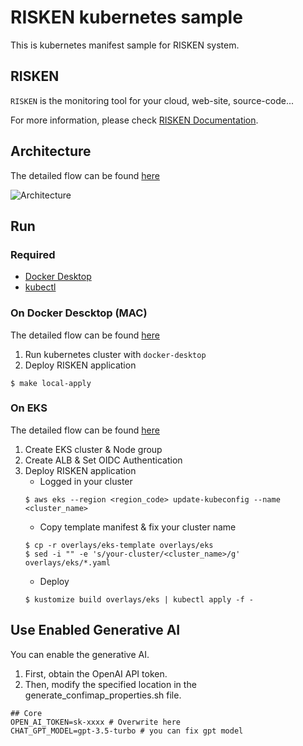 # RISKEN kubernetes sample

This is kubernetes manifest sample for RISKEN system.

## RISKEN

`RISKEN` is the monitoring tool for your cloud, web-site, source-code...

For more information, please check [RISKEN Documentation](https://docs.security-hub.jp/).

## Architecture

The detailed flow can be found [here](https://docs.security-hub.jp/admin/infra_architecture/)

![Architecture](https://user-images.githubusercontent.com/25426601/139044505-308e49ed-9fc5-4656-bd4e-59db7f65b61f.png "Architecture")

## Run

### Required

- [Docker Desktop](https://www.docker.com/products/docker-desktop)
- [kubectl](https://kubernetes.io/docs/tasks/tools/)

### On Docker Descktop (MAC)

The detailed flow can be found [here](https://docs.security-hub.jp/admin/infra_local/)

1. Run kubernetes cluster with `docker-desktop`
2. Deploy RISKEN application
```shell
$ make local-apply
```

### On EKS

The detailed flow can be found [here](https://docs.security-hub.jp/admin/infra_aws/)

1. Create EKS cluster & Node group
2. Create ALB & Set OIDC Authentication
3. Deploy RISKEN application
    - Logged in your cluster
    ```shell
    $ aws eks --region <region_code> update-kubeconfig --name <cluster_name>
    ```
    - Copy template manifest & fix your cluster name
    ```shell
    $ cp -r overlays/eks-template overlays/eks
    $ sed -i "" -e 's/your-cluster/<cluster_name>/g' overlays/eks/*.yaml
    ```
    - Deploy 
    ```shell
    $ kustomize build overlays/eks | kubectl apply -f -
    ```

## Use Enabled Generative AI

You can enable the generative AI.

1. First, obtain the OpenAI API token.
2. Then, modify the specified location in the generate_confimap_properties.sh file.

```shell
## Core
OPEN_AI_TOKEN=sk-xxxx # Overwrite here
CHAT_GPT_MODEL=gpt-3.5-turbo # you can fix gpt model
```
